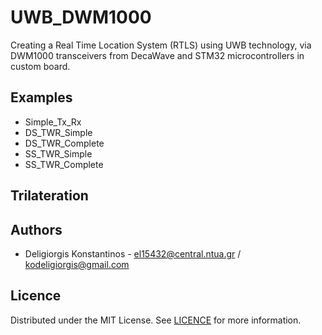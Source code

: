 # UWB_DWM1000 

Creating a Real Time Location System (RTLS) using UWB technology, via DWM1000 transceivers from DecaWave and STM32 microcontrollers in custom board.

## Examples 

- Simple_Tx_Rx
- DS_TWR_Simple
- DS_TWR_Complete
- SS_TWR_Simple
- SS_TWR_Complete

## Trilateration






## Authors
- Deligiorgis Konstantinos -  [el15432@central.ntua.gr](mailto:el15432@central.ntua.gr) / [kodeligiorgis@gmail.com](mailto:kodeligiorgis@gmail.com)


## Licence 
Distributed under the MIT License. See [LICENCE](https://github.com/kdeligiorgis/UWB_DWM1000/blob/main/LICENSE) for more information.


